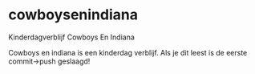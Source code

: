 # cowboysenindiana
Kinderdagverblijf Cowboys En Indiana

Cowboys en indiana is een kinderdag verblijf.
Als je dit leest is de eerste commit->push geslaagd!
